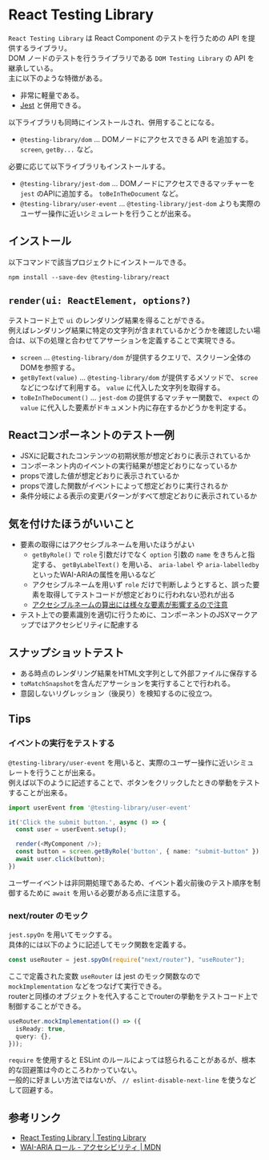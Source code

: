 # React Testing Library

`React Testing Library` は React Component のテストを行うための API を提供するライブラリ。  
DOM ノードのテストを行うライブラリである `DOM Testing Library` の API を継承している。  
主に以下のような特徴がある。

- 非常に軽量である。
- [Jest](https://jestjs.io/ja/) と併用できる。

以下ライブラリも同時にインストールされ、併用することになる。

- `@testing-library/dom` ... DOMノードにアクセスできる API を追加する。 `screen`, `getBy...` など。

必要に応じて以下ライブラリもインストールする。

- `@testing-library/jest-dom` ... DOMノードにアクセスできるマッチャーを `jest` のAPIに追加する。 `toBeInTheDocument` など。
- `@testing-library/user-event` ... `@testing-library/jest-dom` よりも実際のユーザー操作に近いシミュレートを行うことが出来る。

## インストール

以下コマンドで該当プロジェクトにインストールできる。

```shell
npm install --save-dev @testing-library/react
```

## `render(ui: ReactElement, options?)`

テストコード上で `ui` のレンダリング結果を得ることができる。  
例えばレンダリング結果に特定の文字列が含まれているかどうかを確認したい場合は、以下の処理と合わせてアサーションを定義することで実現できる。

- `screen` ... `@testing-library/dom` が提供するクエリで、スクリーン全体のDOMを参照する。
- `getByText(value)` ... `@testing-library/dom` が提供するメソッドで、 `scree` などにつなげて利用する。 `value` に代入した文字列を取得する。
- `toBeInTheDocument()` ... `jest-dom` の提供するマッチャー関数で、 `expect` の `value` に代入した要素がドキュメント内に存在するかどうかを判定する。

## Reactコンポーネントのテスト一例

- JSXに記載されたコンテンツの初期状態が想定どおりに表示されているか
- コンポーネント内のイベントの実行結果が想定どおりになっているか
- propsで渡した値が想定どおりに表示されているか
- propsで渡した関数がイベントによって想定どおりに実行されるか
- 条件分岐による表示の変更パターンがすべて想定どおりに表示されているか

## 気を付けたほうがいいこと

- 要素の取得にはアクセシブルネームを用いたほうがよい
  - `getByRole()` で `role` 引数だけでなく `option` 引数の `name` をきちんと指定する、 `getByLabelText()` を用いる、 `aria-label` や `aria-labelledby` といったWAI-ARIAの属性を用いるなど
  - アクセシブルネームを用いず `role` だけで判断しようとすると、誤った要素を取得してテストコードが想定どおりに行われない恐れが出る
  - [アクセシブルネームの算出には様々な要素が影響するので注意](https://www.w3.org/TR/accname-1.2/)
- テスト上での要素識別を適切に行うために、コンポーネントのJSXマークアップではアクセシビリティに配慮する

## スナップショットテスト

- ある時点のレンダリング結果をHTML文字列として外部ファイルに保存する
- `toMatchSnapshot`を含んだアサーションを実行することで行われる。
- 意図しないリグレッション（後戻り）を検知するのに役立つ。

## Tips

### イベントの実行をテストする

`@testing-library/user-event` を用いると、実際のユーザー操作に近いシミュレートを行うことが出来る。  
例えば以下のように記述することで、ボタンをクリックしたときの挙動をテストすることが出来る。

```TypeScript
import userEvent from '@testing-library/user-event'

it('Click the submit button.', async () => {
  const user = userEvent.setup();

  render(<MyComponent />);
  const button = screen.getByRole('button', { name: "submit-button" });
  await user.click(button);
})
```

ユーザーイベントは非同期処理であるため、イベント着火前後のテスト順序を制御するために `await` を用いる必要がある点に注意する。  

### next/router のモック

`jest.spyOn` を用いてモックする。  
具体的には以下のように記述してモック関数を定義する。

```TypeScript
const useRouter = jest.spyOn(require("next/router"), "useRouter");
```

ここで定義された変数 `useRouter` は jest のモック関数なので `mockImplementation` などをつなげて実行できる。  
routerと同様のオブジェクトを代入することでrouterの挙動をテストコード上で制御することができる。

```TypeScript
useRouter.mockImplementation(() => ({
  isReady: true,
  query: {},
}));
```

`require` を使用すると ESLint のルールによっては怒られることがあるが、根本的な回避策は今のところわかっていない。  
一般的に好ましい方法ではないが、 `// eslint-disable-next-line` を使うなどして回避する。

## 参考リンク

- [React Testing Library | Testing Library](https://testing-library.com/docs/react-testing-library/intro/)
- [WAI-ARIA ロール - アクセシビリティ | MDN](https://developer.mozilla.org/ja/docs/Web/Accessibility/ARIA/Roles)
